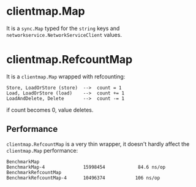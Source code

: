 # clientmap.Map

It is a `sync.Map` typed for the `string` keys and `networkservice.NetworkServiceClient` values.

# clientmap.RefcountMap

It is a `clientmap.Map` wrapped with refcounting:
```
Store, LoadOrStore (store)  -->  count = 1
Load, LoadOrStore (load)    -->  count += 1
LoadAndDelete, Delete       -->  count -= 1
```
if count becomes 0, value deletes.

## Performance

`clientmap.RefcountMap` is a very thin wrapper, it doesn't hardly affect the `clientmap.Map` performance:
```
BenchmarkMap
BenchmarkMap-4           	15998454	        84.6 ns/op
BenchmarkRefcountMap
BenchmarkRefcountMap-4   	10496374	       106 ns/op
```